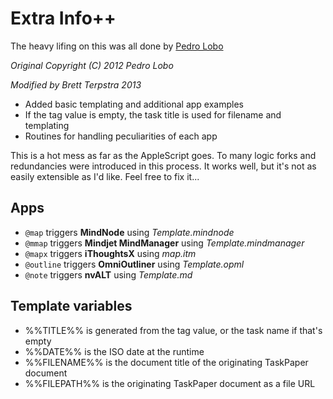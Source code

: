 # Extra Info++

The heavy lifing on this was all done by [Pedro Lobo](http://palobo.tumblr.com)

*Original Copyright (C) 2012 Pedro Lobo*

*Modified by Brett Terpstra 2013*

* Added basic templating and additional app examples
* If the tag value is empty, the task title is used for filename and templating
* Routines for handling peculiarities of each app

This is a hot mess as far as the AppleScript goes. To many logic forks and redundancies were introduced in this process. It works well, but it's not as easily extensible as I'd like. Feel free to fix it...

## Apps

* `@map` triggers **MindNode** using *Template.mindnode*
* `@mmap` triggers **Mindjet MindManager** using *Template.mindmanager*
* `@mapx` triggers **iThoughtsX** using *map.itm*
* `@outline` triggers **OmniOutliner** using *Template.opml*
* `@note` triggers **nvALT** using *Template.md*

## Template variables

* %%TITLE%% is generated from the tag value, or the task name if that's empty
* %%DATE%% is the ISO date at the runtime
* %%FILENAME%% is the document title of the originating TaskPaper document
* %%FILEPATH%% is the originating TaskPaper document as a file URL
